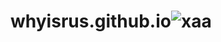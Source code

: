 # whyisrus.github.io![xaa](https://user-images.githubusercontent.com/118709961/203451255-1639fadc-4549-49b8-b4fd-aa814b1e759c.jpg)

